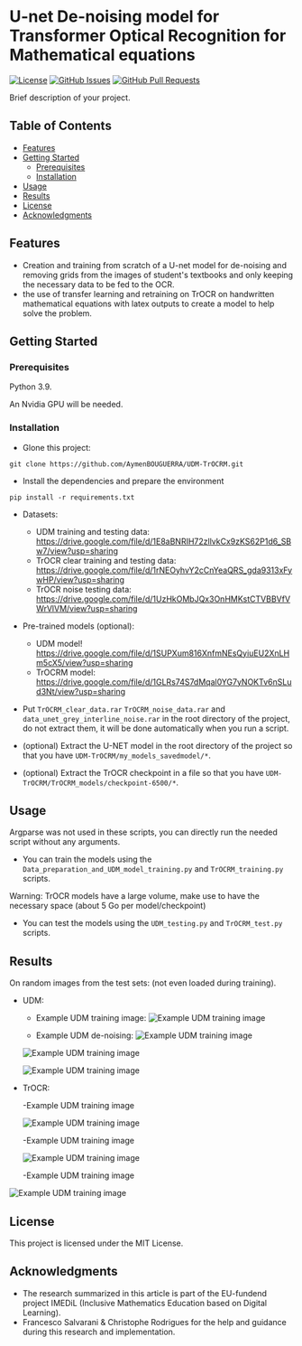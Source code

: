 # U-net De-noising model for Transformer Optical Recognition for Mathematical equations

[![License](https://img.shields.io/badge/license-MIT-blue.svg)](LICENSE)
[![GitHub Issues](https://img.shields.io/github/issues/AymenBOUGUERRA/UDM-TrOCRM)](https://github.com/AymenBOUGUERRA/UDM-TrOCRM/issues)
[![GitHub Pull Requests](https://img.shields.io/github/issues-pr/AymenBOUGUERRA/UDM-TrOCRM)](https://github.com/AymenBOUGUERRA/UDM-TrOCRM/pulls)

Brief description of your project.

## Table of Contents

- [Features](#features)
- [Getting Started](#getting-started)
  - [Prerequisites](#prerequisites)
  - [Installation](#installation)
- [Usage](#usage)
- [Results](#results)
- [License](#license)
- [Acknowledgments](#acknowledgments)

## Features

- Creation and training from scratch of a U-net model for de-noising and removing grids from the images of student's 
textbooks and only keeping the necessary data to be fed to the OCR.
- the use of transfer learning and retraining on TrOCR on handwritten mathematical equations with latex outputs to create
a model to help solve the problem.


## Getting Started

### Prerequisites

Python 3.9.

An Nvidia GPU will be needed.

### Installation

- Glone this project:

```git clone https://github.com/AymenBOUGUERRA/UDM-TrOCRM.git```

- Install the dependencies and prepare the environment

```pip install -r requirements.txt```


- Datasets:

  - UDM training and  testing data: https://drive.google.com/file/d/1E8aBNRIH72zllvkCx9zKS62P1d6_SBw7/view?usp=sharing 
  - TrOCR clear training and testing data: https://drive.google.com/file/d/1rNEOyhvY2cCnYeaQRS_gda9313xFywHP/view?usp=sharing
  - TrOCR noise testing data: https://drive.google.com/file/d/1UzHkOMbJQx3OnHMKstCTVBBVfVWrVlVM/view?usp=sharing


- Pre-trained models (optional):

  - UDM model! https://drive.google.com/file/d/1SUPXum816XnfmNEsQyiuEU2XnLHm5cX5/view?usp=sharing
  - TrOCRM model: https://drive.google.com/file/d/1GLRs74S7dMqal0YG7yNOKTv6nSLud3Nt/view?usp=sharing



- Put ```TrOCRM_clear_data.rar``` ```TrOCRM_noise_data.rar``` and ```data_unet_grey_interline_noise.rar``` in the root
directory of the project, do not extract them, it will be done automatically when you run a script.


- (optional) Extract the U-NET model in the root directory of the project so that you have ```UDM-TrOCRM/my_models_savedmodel/*```.


- (optional) Extract the TrOCR checkpoint in a file so that you have ```UDM-TrOCRM/TrOCRM_models/checkpoint-6500/*```.


## Usage

Argparse was not used in these scripts, you can directly run the needed script without any arguments.

- You can train the models using the ```Data_preparation_and_UDM_model_training.py``` and ```TrOCRM_training.py``` scripts.

Warning: TrOCR models have a large volume, make use to have the necessary space (about 5 Go per model/checkpoint)


- You can test the models using the ```UDM_testing.py``` and ```TrOCRM_test.py``` scripts.


## Results

On random images from the test sets: (not even loaded during training).
- UDM:
  - Example UDM training image:
  ![Example UDM training image](images_read_me/img1.png)

  - Example UDM de-noising:
  ![Example UDM training image](images_read_me/3.png)

  ![Example UDM training image](images_read_me/4.png)

  ![Example UDM training image](images_read_me/5.png)

- TrOCR:

  -Example UDM training image

  ![Example UDM training image](images_read_me/7.png)

  -Example UDM training image

  ![Example UDM training image](images_read_me/8.png)

  -Example UDM training image

![Example UDM training image](images_read_me/9.png)



## License

This project is licensed under the MIT License.

## Acknowledgments

- The research summarized in this article is part of the EU-fundend project IMEDiL (Inclusive Mathematics Education based on Digital Learning).
- Francesco Salvarani & Christophe Rodrigues for the help and guidance during this research and implementation.
